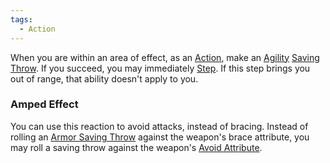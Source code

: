 ```yaml
---  
tags:  
  - Action  
---  
```

When you are within an area of effect, as an [Action](./Action.md), make an [Agility](./Agility.md) [Saving Throw](./Saving%20Throw.md). If you succeed, you may immediately [Step](./Step.md). If this step brings you out of range, that ability doesn't apply to you.  
  
### Amped Effect  
You can use this reaction to avoid attacks, instead of bracing. Instead of rolling an [Armor Saving Throw](./Armor%20Saving%20Throw.md) against the weapon's brace attribute, you may roll a saving throw against the weapon's [Avoid Attribute](./Avoid%20Attribute.md).